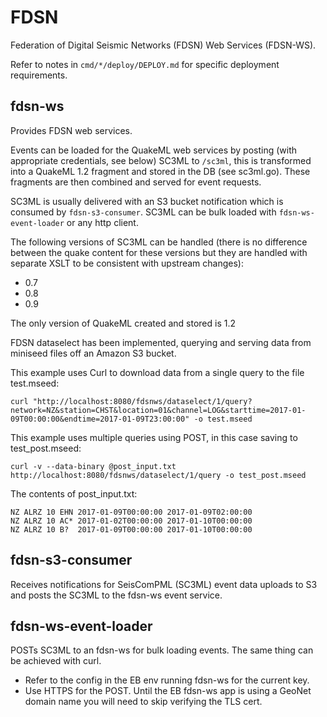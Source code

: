 # FDSN

Federation of Digital Seismic Networks (FDSN) Web Services (FDSN-WS).

Refer to notes in `cmd/*/deploy/DEPLOY.md` for specific deployment requirements.

## fdsn-ws

Provides FDSN web services.  

Events can be loaded for the QuakeML web services by posting (with appropriate credentials, see below) SC3ML to `/sc3ml`,
this is transformed into a QuakeML 1.2 fragment and stored in the DB (see sc3ml.go).  These fragments are then combined and served for event
requests.

SC3ML is usually delivered with an S3 bucket notification which is consumed by `fdsn-s3-consumer`.
SC3ML can be bulk loaded with `fdsn-ws-event-loader` or any http client.

The following versions of SC3ML can be handled (there is no difference between the quake content for these versions but they are 
handled with separate XSLT to be consistent with upstream changes):

* 0.7
* 0.8
* 0.9

The only version of QuakeML created and stored is 1.2

FDSN dataselect has been implemented, querying and serving data from miniseed files off an Amazon S3 bucket.

This example uses Curl to download data from a single query to the file test.mseed:
```
curl "http://localhost:8080/fdsnws/dataselect/1/query?network=NZ&station=CHST&location=01&channel=LOG&starttime=2017-01-09T00:00:00&endtime=2017-01-09T23:00:00" -o test.mseed
```
 
This example uses multiple queries using POST, in this case saving to test_post.mseed:
```
curl -v --data-binary @post_input.txt http://localhost:8080/fdsnws/dataselect/1/query -o test_post.mseed
```

The contents of post_input.txt:
```
NZ ALRZ 10 EHN 2017-01-09T00:00:00 2017-01-09T02:00:00
NZ ALRZ 10 AC* 2017-01-02T00:00:00 2017-01-10T00:00:00
NZ ALRZ 10 B?  2017-01-09T00:00:00 2017-01-10T00:00:00
```

## fdsn-s3-consumer

Receives notifications for SeisComPML (SC3ML) event data uploads to S3 and posts the SC3ML to the fdsn-ws event service.
  
## fdsn-ws-event-loader

POSTs SC3ML to an fdsn-ws for bulk loading events.  The same thing can be achieved with curl.

* Refer to the config in the EB env running fdsn-ws for the current key.
* Use HTTPS for the POST.  Until the EB fdsn-ws app is using a GeoNet domain name you will need to skip verifying the TLS cert.

